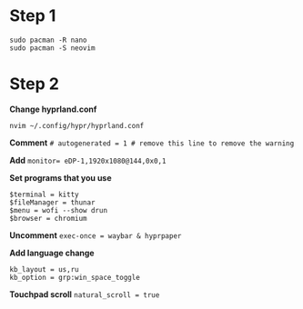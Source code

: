 # Step 1
```
sudo pacman -R nano
sudo pacman -S neovim
```

# Step 2

**Change hyprland.conf**

`nvim ~/.config/hypr/hyprland.conf`

**Comment**
`# autogenerated = 1 # remove this line to remove the warning`

**Add**
`monitor= eDP-1,1920x1080@144,0x0,1`

**Set programs that you use**
```
$terminal = kitty
$fileManager = thunar
$menu = wofi --show drun
$browser = chromium
```

**Uncomment**
`exec-once = waybar & hyprpaper`

**Add language change**
```
kb_layout = us,ru
kb_option = grp:win_space_toggle
```

**Touchpad scroll**
`natural_scroll = true`

